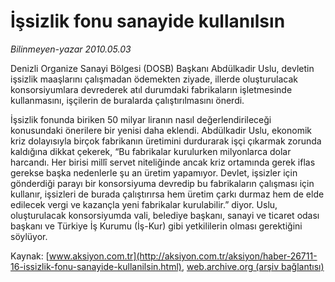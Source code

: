 # İşsizlik fonu sanayide kullanılsın

*Bilinmeyen-yazar 2010.05.03*

<font class="agenda2NewsSpot">
 Denizli Organize Sanayi Bölgesi (DOSB) Başkanı Abdülkadir Uslu, devletin işsizlik maaşlarını çalışmadan ödemekten ziyade, illerde oluşturulacak konsorsiyumlara devrederek atıl durumdaki fabrikaların işletmesinde kullanmasını, işçilerin de buralarda çalıştırılmasını önerdi.
</font>
<font class="newsDetail">
 <p class="MsoNormal">
  İşsizlik fonunda biriken 50 milyar liranın nasıl değerlendirileceği konusundaki önerilere bir yenisi daha eklendi. Abdülkadir Uslu, ekonomik kriz dolayısıyla birçok fabrikanın üretimini durdurarak işçi çıkarmak zorunda kaldığına dikkat çekerek, “Bu fabrikalar kurulurken milyonlarca dolar harcandı. Her birisi millî servet niteliğinde ancak kriz ortamında gerek iflas gerekse başka nedenlerle şu an üretim yapamıyor. Devlet, işsizler için gönderdiği parayı bir konsorsiyuma devredip bu fabrikaların çalışması için kullanır, işsizleri de burada çalıştırırsa hem üretim çarkı durmaz hem de elde edilecek vergi ve kazançla yeni fabrikalar kurulabilir.” diyor. Uslu, oluşturulacak konsorsiyumda vali, belediye başkanı, sanayi ve ticaret odası başkanı ve Türkiye İş Kurumu (İş-Kur) gibi yetkililerin olması gerektiğini söylüyor.
 </p>
</font>

Kaynak: [www.aksiyon.com.tr](http://aksiyon.com.tr/aksiyon/haber-26711-16-issizlik-fonu-sanayide-kullanilsin.html), [web.archive.org (arşiv bağlantısı)](http://web.archive.org/web/20101120091029/http://aksiyon.com.tr/aksiyon/haber-26711-16-issizlik-fonu-sanayide-kullanilsin.html)
